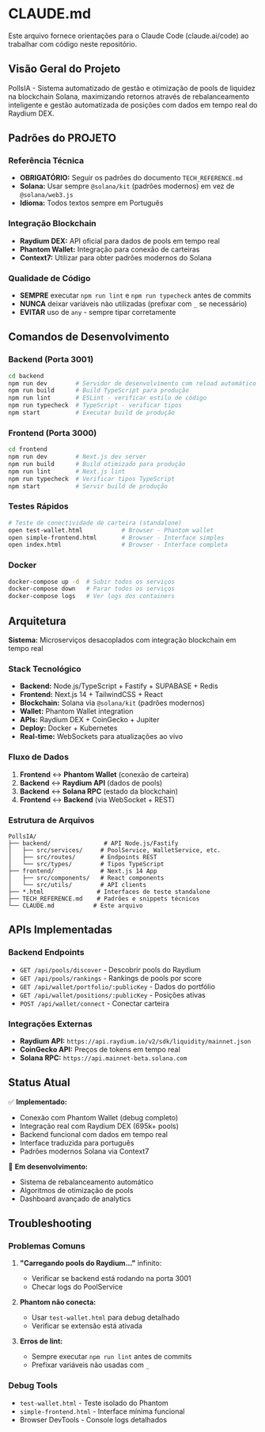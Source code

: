 # CLAUDE.md

Este arquivo fornece orientações para o Claude Code (claude.ai/code) ao trabalhar com código neste repositório.

## Visão Geral do Projeto

PollsIA - Sistema automatizado de gestão e otimização de pools de liquidez na blockchain Solana, maximizando retornos através de rebalanceamento inteligente e gestão automatizada de posições com dados em tempo real do Raydium DEX.

## Padrões do PROJETO

### Referência Técnica
- **OBRIGATÓRIO:** Seguir os padrões do documento `TECH_REFERENCE.md`
- **Solana:** Usar sempre `@solana/kit` (padrões modernos) em vez de `@solana/web3.js`
- **Idioma:** Todos textos sempre em Português

### Integração Blockchain
- **Raydium DEX:** API oficial para dados de pools em tempo real
- **Phantom Wallet:** Integração para conexão de carteiras
- **Context7:** Utilizar para obter padrões modernos do Solana

### Qualidade de Código
- **SEMPRE** executar `npm run lint` e `npm run typecheck` antes de commits
- **NUNCA** deixar variáveis não utilizadas (prefixar com `_` se necessário)
- **EVITAR** uso de `any` - sempre tipar corretamente


## Comandos de Desenvolvimento

### Backend (Porta 3001)
```bash
cd backend
npm run dev        # Servidor de desenvolvimento com reload automático
npm run build      # Build TypeScript para produção
npm run lint       # ESLint - verificar estilo de código
npm run typecheck  # TypeScript - verificar tipos
npm start          # Executar build de produção
```

### Frontend (Porta 3000)
```bash
cd frontend
npm run dev        # Next.js dev server
npm run build      # Build otimizado para produção
npm run lint       # Next.js lint
npm run typecheck  # Verificar tipos TypeScript
npm start          # Servir build de produção
```

### Testes Rápidos
```bash
# Teste de conectividade de carteira (standalone)
open test-wallet.html           # Browser - Phantom wallet
open simple-frontend.html       # Browser - Interface simples 
open index.html                 # Browser - Interface completa
```

### Docker
```bash
docker-compose up -d  # Subir todos os serviços
docker-compose down   # Parar todos os serviços
docker-compose logs   # Ver logs dos containers
```

## Arquitetura

**Sistema:** Microserviços desacoplados com integração blockchain em tempo real

### Stack Tecnológico
- **Backend:** Node.js/TypeScript + Fastify + SUPABASE + Redis
- **Frontend:** Next.js 14 + TailwindCSS + React
- **Blockchain:** Solana via `@solana/kit` (padrões modernos)
- **Wallet:** Phantom Wallet integration
- **APIs:** Raydium DEX + CoinGecko + Jupiter
- **Deploy:** Docker + Kubernetes
- **Real-time:** WebSockets para atualizações ao vivo

### Fluxo de Dados
1. **Frontend** ↔ **Phantom Wallet** (conexão de carteira)
2. **Backend** ↔ **Raydium API** (dados de pools)
3. **Backend** ↔ **Solana RPC** (estado da blockchain)
4. **Frontend** ↔ **Backend** (via WebSocket + REST)

### Estrutura de Arquivos
```
PollsIA/
├── backend/               # API Node.js/Fastify
│   ├── src/services/     # PoolService, WalletService, etc.
│   ├── src/routes/       # Endpoints REST
│   └── src/types/        # Tipos TypeScript
├── frontend/             # Next.js 14 App
│   ├── src/components/   # React components
│   └── src/utils/        # API clients
├── *.html               # Interfaces de teste standalone
├── TECH_REFERENCE.md    # Padrões e snippets técnicos
└── CLAUDE.md           # Este arquivo
```

## APIs Implementadas

### Backend Endpoints
- `GET /api/pools/discover` - Descobrir pools do Raydium
- `GET /api/pools/rankings` - Rankings de pools por score
- `GET /api/wallet/portfolio/:publicKey` - Dados do portfólio
- `GET /api/wallet/positions/:publicKey` - Posições ativas
- `POST /api/wallet/connect` - Conectar carteira

### Integrações Externas
- **Raydium API:** `https://api.raydium.io/v2/sdk/liquidity/mainnet.json`
- **CoinGecko API:** Preços de tokens em tempo real
- **Solana RPC:** `https://api.mainnet-beta.solana.com`

## Status Atual

✅ **Implementado:**
- Conexão com Phantom Wallet (debug completo)
- Integração real com Raydium DEX (695k+ pools)
- Backend funcional com dados em tempo real
- Interface traduzida para português
- Padrões modernos Solana via Context7

🔄 **Em desenvolvimento:**
- Sistema de rebalanceamento automático
- Algoritmos de otimização de pools
- Dashboard avançado de analytics

## Troubleshooting

### Problemas Comuns
1. **"Carregando pools do Raydium..."** infinito:
   - Verificar se backend está rodando na porta 3001
   - Checar logs do PoolService

2. **Phantom não conecta:**
   - Usar `test-wallet.html` para debug detalhado
   - Verificar se extensão está ativada

3. **Erros de lint:**
   - Sempre executar `npm run lint` antes de commits
   - Prefixar variáveis não usadas com `_`

### Debug Tools
- `test-wallet.html` - Teste isolado do Phantom
- `simple-frontend.html` - Interface mínima funcional
- Browser DevTools - Console logs detalhados